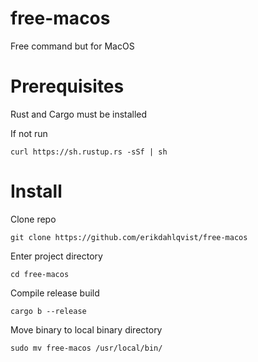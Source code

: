 # free-macos
Free command but for MacOS

# Prerequisites
Rust and Cargo must be installed

If not run
```
curl https://sh.rustup.rs -sSf | sh
```


# Install

Clone repo
```
git clone https://github.com/erikdahlqvist/free-macos
```
Enter project directory
```
cd free-macos
```
Compile release build
```
cargo b --release
```
Move binary to local binary directory
```
sudo mv free-macos /usr/local/bin/
```
